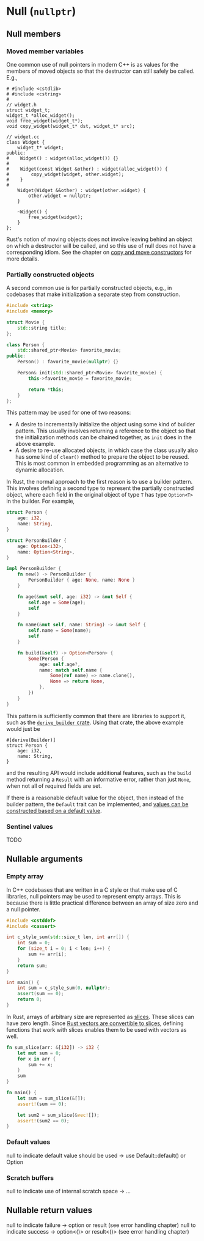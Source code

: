# Null (`nullptr`)

## Null members
### Moved member variables

One common use of null pointers in modern C++ is as values for the members of
moved objects so that the destructor can still safely be called. E.g.,

```c++,hidelines=#
# #include <cstdlib>
# #include <cstring>
#
// widget.h
struct widget_t;
widget_t *alloc_widget();
void free_widget(widget_t*);
void copy_widget(widget_t* dst, widget_t* src);

// widget.cc
class Widget {
    widget_t* widget;
public:
#    Widget() : widget(alloc_widget()) {}
#
#    Widget(const Widget &other) : widget(alloc_widget()) {
#        copy_widget(widget, other.widget);
#    }
#
    Widget(Widget &&other) : widget(other.widget) {
        other.widget = nullptr;
    }

    ~Widget() {
        free_widget(widget);
    }
};
```

Rust's notion of moving objects does not involve leaving behind an object on
which a destructor will be called, and so this use of null does not have a
corresponding idiom. See the chapter on [copy and move
constructors](/idioms/constructors/copy_and_move_constructors.md) for more
details.

### Partially constructed objects

A second common use is for partially constructed objects, e.g., in codebases
that make initialization a separate step from construction.

```c++
#include <string>
#include <memory>

struct Movie {
    std::string title;
};

class Person {
	std::shared_ptr<Movie> favorite_movie;
public:
    Person() : favorite_movie(nullptr) {}

    Person& init(std::shared_ptr<Movie> favorite_movie) {
        this->favorite_movie = favorite_movie;

        return *this;
    }
};
```

This pattern may be used for one of two reasons:

- A desire to incrementally initialize the object using some kind of builder
  pattern. This usually involves returning a reference to the object so that the
  initialization methods can be chained together, as `init` does in the above
  example.
- A desire to re-use allocated objects, in which case the class usually also has
  some kind of `clear()` method to prepare the object to be reused. This is most
  common in embedded programming as an alternative to dynamic allocation.

In Rust, the normal approach to the first reason is to use a builder pattern.
This involves defining a second type to represent the partially constructed
object, where each field in the original object of type `T` has type `Option<T>`
in the builder. For example,

```rust
struct Person {
    age: i32,
    name: String,
}

struct PersonBuilder {
    age: Option<i32>,
    name: Option<String>,
}

impl PersonBuilder {
    fn new() -> PersonBuilder {
        PersonBuilder { age: None, name: None }
    }

    fn age(&mut self, age: i32) -> &mut Self {
        self.age = Some(age);
        self
    }

    fn name(&mut self, name: String) -> &mut Self {
        self.name = Some(name);
        self
    }

    fn build(&self) -> Option<Person> {
        Some(Person {
            age: self.age?,
            name: match self.name {
                Some(ref name) => name.clone(),
                None => return None,
            },
        })
    }
}
```

This pattern is sufficiently common that there are libraries to support it, such
as the [`derive_builder` crate](https://crates.io/crates/derive_builder). Using
that crate, the above example would just be

```rust,ignore
#[derive(Builder)]
struct Person {
    age: i32,
    name: String,
}
```

and the resulting API would include additional features, such as the `build`
method returning a `Result` with an informative error, rather than just `None`,
when not all of required fields are set.

If there is a reasonable default value for the object, then instead of the
builder pattern, the `Default` trait can be implemented, and [values can be
constructed based on a default
value](/idioms/constructors/default_constructors.md#equivalents-in-rust).

### Sentinel values

TODO

## Nullable arguments

### Empty array

In C++ codebases that are written in a C style or that make use of C libraries,
null pointers may be used to represent empty arrays. This is because there is
little practical difference between an array of size zero and a null pointer.

```c++
#include <cstddef>
#include <cassert>

int c_style_sum(std::size_t len, int arr[]) {
    int sum = 0;
    for (size_t i = 0; i < len; i++) {
        sum += arr[i];
    }
    return sum;
}

int main() {
    int sum = c_style_sum(0, nullptr);
    assert(sum == 0);
    return 0;
}
```

In Rust, arrays of arbitrary size are represented as
[slices](https://doc.rust-lang.org/book/ch04-03-slices.html). These slices can
have zero length. Since [Rust vectors are convertible to
slices](https://doc.rust-lang.org/std/vec/struct.Vec.html#impl-Deref-for-Vec%3CT,+A%3E),
defining functions that work with slices enables them to be used with vectors as
well.

```rust
fn sum_slice(arr: &[i32]) -> i32 {
    let mut sum = 0;
    for x in arr {
        sum += x;
    }
    sum
}

fn main() {
    let sum = sum_slice(&[]);
    assert!(sum == 0);

    let sum2 = sum_slice(&vec![]);
    assert!(sum2 == 0);
}
```

### Default values
null to indicate default value should be used -> use Default::default() or Option

### Scratch buffers
null to indicate use of internal scratch space -> ...

## Nullable return values

null to indicate failure -> option or result (see error handling chapter)
null to indicate success -> option<()> or result<()> (see error handling chapter)

